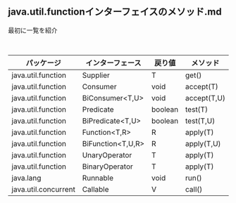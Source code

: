 ## java.util.functionインターフェイスのメソッド.md

最初に一覧を紹介

<br>

パッケージ|インターフェース|戻り値|メソッド
--|--|--|--
java.util.function|Supplier<T>|T|get()
java.util.function|Consumer<T>|void|accept(T)
java.util.function|BiConsumer<T,U>|void|accept(T,U)
java.util.function|Predicate<T>|boolean|test(T)
java.util.function|BiPredicate<T,U>|boolean|test(T,U)
java.util.function|Function<T,R>|R|apply(T)
java.util.function|BiFunction<T,U,R>|R|apply(T,U)
java.util.function|UnaryOperator<T>|T|apply(T)
java.util.function|BinaryOperator<T>|T|apply(T)
java.lang|Runnable|void|run()
java.util.concurrent|Callable<V>|V|call()



